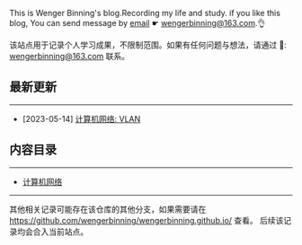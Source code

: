 This is Wenger Binning's blog.Recording my life and study. if you like this blog, You can send message 
by [email](wengerbinning@163.com) ☛ <wengerbinning@163.com>.👌

该站点用于记录个人学习成果，不限制范围。如果有任何问题与想法，请通过 📧: <wengerbinning@163.com> 联系。

## 最新更新
---

* [2023-05-14] [计算机网络: VLAN](network/vlan/README.md)

## 内容目录
---

* [计算机网络](network/README.md)


---
其他相关记录可能存在该仓库的其他分支，如果需要请在 <https://github.com/wengerbinning/wengerbinning.github.io/> 查看。
后续该记录均会合入当前站点。

